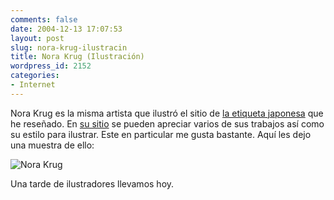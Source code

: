```yaml
---
comments: false
date: 2004-12-13 17:07:53
layout: post
slug: nora-krug-ilustracin
title: Nora Krug (Ilustración)
wordpress_id: 2152
categories:
- Internet
---
```


Nora Krug es la misma artista que ilustró el sitio de [la etiqueta japonesa](http://www.minid.net/archivos/categorias/curiosidades/reigi_etiqueta.php) que he reseñado. En [su sitio](http://www.ph-heidelberg.de/wp/krug/norakrug/) se pueden apreciar varios de sus trabajos así como su estilo para ilustrar. Este en particular me gusta bastante. Aquí les dejo una muestra de ello:





![Nora Krug](http://www.minid.net/images/nora-krug.png)





Una tarde de ilustradores llevamos hoy.




 
